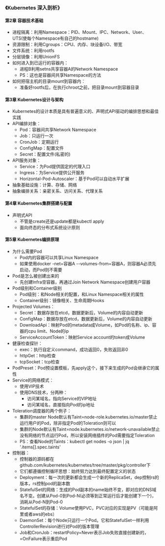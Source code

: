 ### 《Kubernetes 深入剖析》

#### 第2章 容器技术基础
* 进程隔离：利用Namespace：PID、Mount、IPC、Network、User、UTS(使每个Namespace有自己的hostname)
* 资源限制：利用Cgroups：CPU、内存、块设备I/O、带宽
* 文件系统：利用rootfs
* 分层镜像：利用UnionFS
* 如何进入到已运行的容器内：
  * 进程B利用setns共享容器A的Network Namespace
  * PS：这也是容器间共享Namespace的方法
* 如何把宿主机的目录mount到容器内：
  * 准备好rootfs后，在执行chroot之前，把目录mount到容器目录

#### 第3章 Kubernetes设计与架构
* Kubernetes的设计本质是具有普遍意义的、声明式API驱动的编排思想和最佳实践
* API编排对象：
  * Pod：容器间共享Network Namespace
  * Job：只运行一次
  * CronJob：定期运行
  * ConfigMap：配置文件
  * Secret：配置文件(私密的)
* API服务对象：
  * Service：为Pod提供固定的代理入口
  * Ingress：为Service提供公开服务
  * Horizontal-Pod-Autoscaler：基于Pod可以自动水平扩展
* 抽象基础设施：计算、存储、网络
* 抽象编排关系：亲密关系、访问关系、代理关系

#### 第4章 Kubernetes集群搭建与配置
* 声明式API
  * 不管是create还是update都是kubectl apply
  * 面向终态的分布式系统设计原则

#### 第5章 Kubernetes编排原理
* 为什么需要Pod
  * Pod内的容器可以共享Linux Namespace
  * 如果使用docker -net=容器A --volumes-from=容器A，则容器A必须先启动，而Pod则不需要
* Pod是怎么被创建出来的
  * 先创建Infra空容器，再通过Join Network Namespace创建用户容器
* Pod级别和Container级别
  * Pod级别：和Node相关的配置，和Linux Namespace相关的属性
  * Container级别：镜像相关、生命周期Hooks
* Projected Volumes：
  * Secret：数据存放在etcd，数据更新后，Volume的内容自动更新
  * ConfigMap：数据存放在etcd，数据更新后，Volume的内容自动更新
  * DownloadApi：映射Pod的metadata成Volume，如Pod的名称、ip、容器的cpu limit、Node的ip
  * ServiceAccountToken：映射Service account的token成Volume
* 健康检查探针：
  * exec：执行自定义command，成功返回0，失败返回非0
  * httpGet：http检查
  * tcpSocket：tcp检查
* PodPreset：Pod预设置模板，先apply这个，接下来生成的Pod会继承它的属性
* Service的网络模式：
  * 使用VIP技术
  * 使用DNS技术，分两种：
    * 访问某域名，指向Service的VIP地址
    * 访问某域名，直接指向Pod的ip地址
* Toleration调度器的两个例子：
  * 集群的master Node默认有Taint=node-role.kubernetes.io/master禁止运行用户的Pod，除非指定Pod的Toleration则可以
  * 集群的Node默认有Taint=node.kubernetes.io/network-unavailable禁止没有网络的节点运行Pod，所以安装网络插件的Pod需要指定Toleration
  * PS：查看Node的Taints：kubectl get nodes -o json | jq '.items[].spec.taints'
* 控制器：
  * 控制器的源码都在github.com/kubernetes/kubernetes/tree/master/pkg/controller下
  * 它们都遵循控制循环思想：始终努力达到最终配置定义的状态
  * Deployment：每一次的更新都会生成一个新的ReplicaSet，dep控制rs的版本，rs控制pod的副本数
  * StatefulSet的网络：生成的Pod副本的name始终不变，即对应的DNS域名不变。创建从Pod-0到Pod-N(必须等到正常运行后才能创建下一个)，消耗从Pod-N到Pod-0
  * StatefulSet的存储：Volume使用PVC，PVC对应的实现是PV（可能是阿里或者aws的ebs）
  * DaemonSet：每个Node只运行一个Pod。它和StatefulSet一样利用ControllerRevision进行对Pod的版本管理
  * Job和CronJob：restartPolicy=Never表示Job失败直接创建新的，=OnFailure表示重启Pod